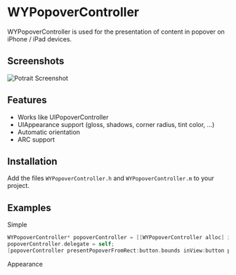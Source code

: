 WYPopoverController
===================

WYPopoverController is used for the presentation of content in popover on iPhone / iPad devices.

## Screenshots

![Potrait Screenshot](https://raw.github.com/nicolaschengdev/WYPopoverController/master/README/wypopover_screenshots.png)

## Features

* Works like UIPopoverController
* UIAppearance support (gloss, shadows, corner radius, tint color, ...)
* Automatic orientation
* ARC support

## Installation

Add the files `WYPopoverController.h` and `WYPopoverController.m` to your project.

## Examples

Simple

```objective-c
WYPopoverController* popoverController = [[WYPopoverController alloc] initWithContentViewController:controller];
popoverController.delegate = self;
[popoverController presentPopoverFromRect:button.bounds inView:button permittedArrowDirections:WYPopoverArrowDirectionAny animated:YES];
```

Appearance